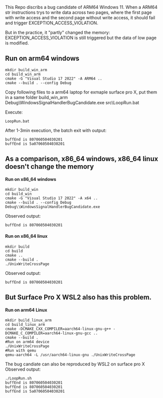 This Repo discribs a bug candidate of ARM64 Windows 11.
When a ARM64 str instructions trys to write data across two pages, where the first page with write access and the second page without write access, it should fail and trigger EXCEPTION_ACCESS_VIOLATION.

But in the practice, it "partly" changed the memory:
EXCEPTION_ACCESS_VIOLATION is still triggered but the data of low page is modified.

## Run on arm64 windows
```shell
mkdir build_win_arm
cd build_win_arm
cmake -G "Visual Studio 17 2022" -A ARM64 ..
cmake --build . --config Debug
```
Copy following files to a arm64 laptop for exmaple surface pro X, put them in a same folder
build_win_arm Debug\\WindowsSignalHandlerBugCandidate.exe
src\LoopRun.bat

Execute:
```
LoopRun.bat
```
After 1-3min execution, the batch exit with output:
```
buffEnd is 807060504030201
buffEnd is 5a07060504030201
```

## As a comparison, x86_64 windows, x86_64 linux doesn't change the memory
#### Run on x86_64 windows
```shell
mkdir build_win
cd build_win
cmake -G "Visual Studio 17 2022" -A x64 ..
cmake --build . --config Debug
Debug\\WindowsSignalHandlerBugCandidate.exe
```
Observed output:
```shell
buffEnd is 807060504030201
```

#### Run on x86_64 linux
```shell
mkdir build
cd build
cmake ..
cmake --build .
./UnixWriteCrossPage
```
Observed output:
```shell
buffEnd is 807060504030201
```

## But Surface Pro X WSL2 also has this problem.
#### Run on arm64 Linux 
```shell
mkdir build_linux_arm
cd build_linux_arm
cmake -DCMAKE_CXX_COMPILER=aarch64-linux-gnu-g++ -DCMAKE_C_COMPILER=aarch64-linux-gnu-gcc ..
cmake --build .
#Run on arm64 device
./UnixWriteCrossPage
#Run with qemu
qemu-aarch64 -L /usr/aarch64-linux-gnu ./UnixWriteCrossPage
```
The bug candiate can also be reproduced by WSL2 on surface pro X
Observed output:
```shell
./LoopRun.sh
buffEnd is 807060504030201
buffEnd is 807060504030201
buffEnd is 5a07060504030201
```